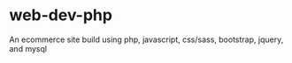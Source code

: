 # web-dev-php
An ecommerce site build using php, javascript, css/sass, bootstrap, jquery, and mysql
